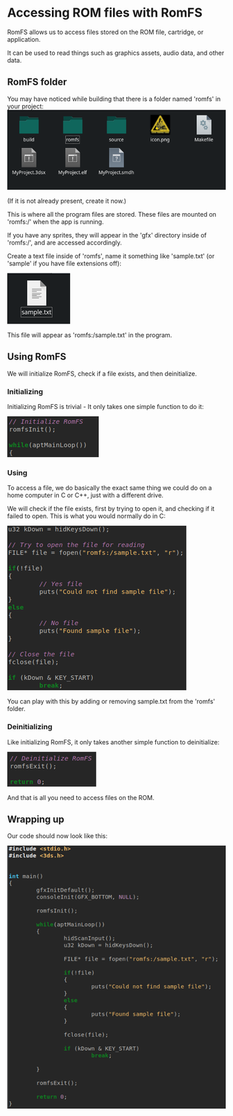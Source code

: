 # Accessing ROM files with RomFS

RomFS allows us to access files stored on the ROM file, cartridge, or application.

It can be used to read things such as graphics assets, audio data, and other data.

## RomFS folder

You may have noticed while building that there is a folder named 'romfs' in your project:
![Failed to load image](../../../assets/devkitpro_usingromfs_progress_0.png)

(If it is not already present, create it now.)

This is where all the program files are stored. These files are mounted on 'romfs:/' when the app is running.

If you have any sprites, they will appear in the 'gfx' directory inside of 'romfs:/', and are accessed accordingly.

Create a text file inside of 'romfs', name it something like 'sample.txt' (or 'sample' if you have file extensions off):

![Failed to load image](../../../assets/devkitpro_usingromfs_progress_1.png)

This file will appear as 'romfs:/sample.txt' in the program.

## Using RomFS

We will initialize RomFS, check if a file exists, and then deinitialize.

### Initializing

Initializing RomFS is trivial - It only takes one simple function to do it:

![Failed to load image](../../../assets/devkitpro_usingromfs_progress_2.png)

### Using

To access a file, we do basically the exact same thing we could do on a home computer in C or C++, just with a different drive.

We will check if the file exists, first by trying to open it, and checking if it failed to open. This is what you would normally do in C:

![Failed to load image](../../../assets/devkitpro_usingromfs_progress_3.png)

You can play with this by adding or removing sample.txt from the 'romfs' folder.

### Deinitializing

Like initializing RomFS, it only takes another simple function to deinitialize:

![Failed to load image](../../../assets/devkitpro_usingromfs_progress_4.png)

And that is all you need to access files on the ROM.

## Wrapping up

Our code should now look like this:

![Failed to load image](../../../assets/devkitpro_usingromfs_progress_fin.png)
